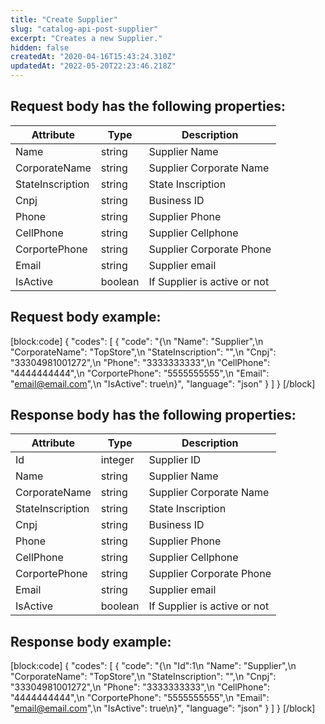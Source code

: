 ```yaml
---
title: "Create Supplier"
slug: "catalog-api-post-supplier"
excerpt: "Creates a new Supplier."
hidden: false
createdAt: "2020-04-16T15:43:24.310Z"
updatedAt: "2022-05-20T22:23:46.218Z"
---
```

## Request body has the following properties:

| Attribute        | Type    | Description                  |
| ---------------- | ------- | ---------------------------- |
| Name             | string  | Supplier Name                |
| CorporateName    | string  | Supplier Corporate Name      |
| StateInscription | string  | State Inscription            |
| Cnpj             | string  | Business ID                  |
| Phone            | string  | Supplier Phone               |
| CellPhone        | string  | Supplier Cellphone           |
| CorportePhone    | string  | Supplier Corporate Phone     |
| Email            | string  | Supplier email               |
| IsActive         | boolean | If Supplier is active or not |

## Request body example:
[block:code]
{
  "codes": [
    {
      "code": "{\n    \"Name\": \"Supplier\",\n    \"CorporateName\": \"TopStore\",\n    \"StateInscription\": \"\",\n    \"Cnpj\": \"33304981001272\",\n    \"Phone\": \"3333333333\",\n    \"CellPhone\": \"4444444444\",\n    \"CorportePhone\": \"5555555555\",\n    \"Email\": \"email@email.com\",\n    \"IsActive\": true\n}",
      "language": "json"
    }
  ]
}
[/block]
## Response body has the following properties:

| Attribute        | Type    | Description                  |
| ---------------- | ------- | ---------------------------- |
| Id               | integer | Supplier ID                  |
| Name             | string  | Supplier Name                |
| CorporateName    | string  | Supplier Corporate Name      |
| StateInscription | string  | State Inscription            |
| Cnpj             | string  | Business ID                  |
| Phone            | string  | Supplier Phone               |
| CellPhone        | string  | Supplier Cellphone           |
| CorportePhone    | string  | Supplier Corporate Phone     |
| Email            | string  | Supplier email               |
| IsActive         | boolean | If Supplier is active or not |

## Response body example:
[block:code]
{
  "codes": [
    {
      "code": "{\n    \"Id\":1\n    \"Name\": \"Supplier\",\n    \"CorporateName\": \"TopStore\",\n    \"StateInscription\": \"\",\n    \"Cnpj\": \"33304981001272\",\n    \"Phone\": \"3333333333\",\n    \"CellPhone\": \"4444444444\",\n    \"CorportePhone\": \"5555555555\",\n    \"Email\": \"email@email.com\",\n    \"IsActive\": true\n}",
      "language": "json"
    }
  ]
}
[/block]